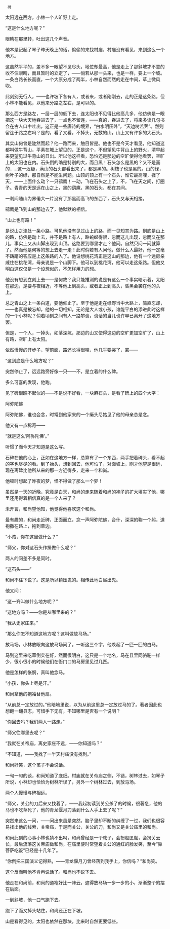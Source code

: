      碑 

   太阳远在西方，小林一个人旷野上走。

   “这是什么地方呢？”

   眼睛在那里转，吐出这几个声音。

   他本是记起了琴子昨天晚上的话，偷偷的来找村庙，村庙没有看见，来到这么一个地方。

   这虽然平平的，差不多一眼望不见尽头，地位却最高，他是走上了那斜坡才不意的收不住眼睛，而且暂时的立定了，——倘若从那一头来，也是一样，要上一个坡。一条白路长长而直，一个大原分成了两半，小林自然而然的走在中间，草上微风吹。

   此刻别无行人，——也许坡下各有人，或者来，或者刚刚去，走的正是这条路，但小林不能看见，以他来分路之左右，是可以的。

   那么西方是路左，一层一层的低下去，连太阳也不见得比他高几多，他仿佛是一眼把这一块大天地吞进去了，一点也不留连，——真的，吞进去了，将来多读几句书会在古人口中吐出，这正是一些唐诗的境界，“白水明田外”，“天边树若荠”。然则留连于路之右吗？是的，看了又看，不掉头，无数的山，山上又有许多的大石头。

   其实山何曾是陡然而起？他一路而来，触目皆是。他也不是今天才看见，他知道这都叫做牛背山，平素在城上望见的，正是这个，不但望见牛背山上的野火，清早起来更望见过牛背山的日出。所以他这样看，恐怕还是那边的空旷使得他看罢，空旷上的太阳也在内。石头倒的确是特别的大，而且黑！石头怎么是黑的？又不是画的……这一迟疑，满山的石头都看出来了，都是黑的。树枝子也是黑的。山的绿，树叶子的绿，那自然是不能生问题。山顶的顶上有一个石头，惟它最高哩，捱了天，——上面什么动？一只鹞鹰！一动，飞在石头之上了，不，飞在天之间，打圈子。青青的天是远在山之上，黑的鹞鹰，黑的石头，都在其间。

   一刹间随山为界偌大一片没有了那黑而高飞的东西了，石头又与天相接。

   鹞鹰是飞到山的那边去了，他默默的相信。

   “山上也有路！”

   是说山之洼处一条小路。可见他没有见过山上的路，而一见知其为路。到底是山上的路，仿佛是动上去，并不是路上有人，路蜿蜒得很，忽而这儿出现，忽而又在那儿，事实上又从山脚出现到山顶。这路要到哪里才走？他问。自然只问一问就算了。然而他是何等的想上去走一走！此时倘若有人问他，做什么人最好，他一定毫不踌躇的答应是上这条路的人了。他设想桃花湾正是这山的那边，他有一个远房亲戚住在桃花湾，母亲说是一个山脚下。他可以到桃花湾，他可以走这条路。但他又明白这仅仅是一个设想似的，不怎样用力的想。

   他没有想到立刻上去——是何故？我只能推测的说是有这么一个事实暗示着，太阳在那边，是要与夜相近，不等他上到高头，或者正上到高头，昏黑会袭在他的头上。

   总之青山之上一条白道，要他仰止了。至于他是走在绿野当中大路上，简直忘却，——也真是被忘却，他的一切相知，无论是大人或小孩，谁能平白的添进此时这样的一个小林呢？倘若顷刻之间有人一路攀谈，谈话的当儿也许早已离开了这地方罢。

   但是，一个人，一掉头，如落深坑，那边的山又使得这边的空旷更加空旷了，山上有路，空旷上有太阳。

   依然慢慢的开步子，望前面，路还长得很哩，他几乎要哭了，窘——

   “这到底是什么地方呢？”

   突然停止了，远远路旁好像一只——不，是立着的什么碑。

   多么可喜的发现，他跑。

   见了碑很瞧不起似的——不是说不好看，一块麻石头，是看了碑上的四个大字：

   阿弥陀佛

   阿弥陀佛，谁也会念，时常到他家来的一个癞头尼姑见了他的母亲总是念。

   他又有一点稀奇——

   “就是这么‘阿弥陀佛’。”

   听惯了而今天才知道是这么写。

   石碑在他的心上，正如在这地方一样，总算有了一个东西，两手把着碑头，看不起的字也尽尽的看。到了抬头，想到回去，他可怕了，对面坡上，刚才他望是很远，现在离碑比他所从来的那一方近得多，走来一个和尚。

   他顿时想起了昨夜的梦，怪不得做了那么一个梦！

   虽然是一天的近晚，究竟是白天，和尚的走来随着和尚的袍子的扩大填实了他，哪里还用得着相信真的是一个人来了？

   未开言，和尚望他知，他觉得他喜欢这个和尚。

   最有趣的，和尚走近碑，正面而立，念一声阿弥陀佛，合什，深深的鞠一个躬，道袍撒在路上，拖到草边。

   “小孩，你在这里做什么？”

   “师父，你对这石头作揖做什么呢？”

   两人的问差不多是同时。

   “这石头——”

   和尚不往下说了。这是所以镇压鬼的。相传此地白昼出鬼。

   他又问：

   “这一齐叫做什么地方呢？”

   “这地方吗？——你是从哪里来的？”

   “我从史家庄来。”

   “那么你怎不知道这地方呢？这叫做放马场。”

   放马场，小林放眼向这放马场问了。一听这三个字，他唤起了一匹一匹的白马。

   马到这里来吃草倒实在好，然而很明白，这只是一个地名，马在县里同骆驼一样少，很小很小的时候他们在衙门口的马房里见过几匹。

   他是怎样的怅惘，真叫他念马。

   “小孩，你头上尽是汗。”

   和尚拿他的袍袖替他扇。

   “从前总一定放过的。”他暗地里说，以为从前这里总一定放过马的了。著者因此也想翻一翻县志，可惜手下无有，不知哪里是否有一个说明？

   “你回去吗？我们两人一路走。”

   “师父往哪里去呢？”

   “我就在关帝庙，离史家庄不远，——你知道吗？”

   “不知道，——我找了一半天村庙没有找到。”

   和尚好笑，这个孩子不会说话。

   一句一句的谈，和尚知道了底细。村庙就在关帝庙之侧，不错，树林过去，如琴子所说，小林却也恰恰为树林所误了，另外一个树林过去，到放马场。

   两个人慢慢与碑相远。

   “师父，关公的刀后来又找着了，——我起初读到关公杀了的时候，很著急，他的马也不吃草死了，他的青龙偃月刀落到什么人手上去了呢？”

   突然来这么一问，——问出来虽是突然，脑子里却不断的纠缠了一过，我们也很容易找出他的线索，关帝庙，于是而关公，关公的刀，和尚又是关公庙里的和尚。

   和尚此刻的心事小林也猜不出呵，和尚曾经是一个戏子，会扮赵匡胤，会扮关云长，最后流落这关帝庙做和尚，在庙里便时常望着关公的通红的脸发笑，至今“靠菩萨吃饭”已经是十几年了。

   “你倒把三国演义记得熟，——青龙偃月刀曾经落到我手上，你信吗？”和尚笑。

   这个反而叫他不肯再说话了。和尚也不说下去。

   他走在和尚前，和尚的道袍好比一阵云，遮得放马场一步一步的小，渐渐整个的摆在后面。

   一到斜坡，他一口气跑下去。

   跑下了而又掉头站住，和尚还正在下坡。

   山是看得见的，太阳也依然在那块，比来时自然更要低些。

